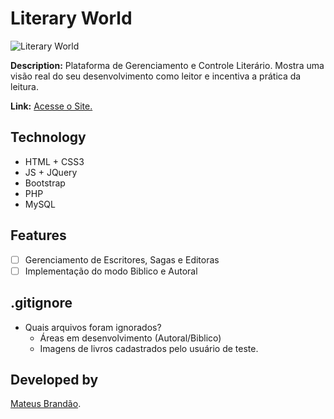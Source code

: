 # Literary World
![Literary World](https://matthewsworld.me/img/logo-lworld.jpg)

**Description:** Plataforma de Gerenciamento e Controle Literário. Mostra uma visão real do seu desenvolvimento como leitor e incentiva a prática da leitura.

**Link:** [Acesse o Site.](https://www.matthewsworld.me/lworld/)

## Technology

- HTML + CSS3
- JS + JQuery
- Bootstrap
- PHP
- MySQL

## Features

- [ ] Gerenciamento de Escritores, Sagas e Editoras
- [ ] Implementação do modo Biblico e Autoral

## .gitignore

- Quais arquivos foram ignorados?
    - Áreas em desenvolvimento (Autoral/Biblico)
    - Imagens de livros cadastrados pelo usuário de teste.

## Developed by

[Mateus Brandão](https://github.com/matthewsbrandan).
